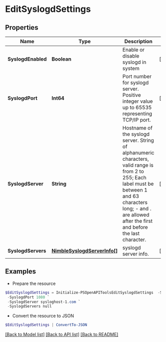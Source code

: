 # EditSyslogdSettings
## Properties

Name | Type | Description | Notes
------------ | ------------- | ------------- | -------------
**SyslogdEnabled** | **Boolean** | Enable or disable syslogd in system | [optional] 
**SyslogdPort** | **Int64** | Port number for syslogd server. Positive integer value up to 65535 representing TCP/IP port. | [optional] 
**SyslogdServer** | **String** | Hostname of the syslogd server. String of alphanumeric characters, valid range is from 2 to 255; Each label must be between 1 and 63 characters long; - and . are allowed after the first and before the last character. | [optional] 
**SyslogdServers** | [**NimbleSyslogdServerInfo[]**](NimbleSyslogdServerInfo.md) | syslogd server info. | [optional] 

## Examples

- Prepare the resource
```powershell
$EditSyslogdSettings = Initialize-PSOpenAPIToolsEditSyslogdSettings  -SyslogdEnabled true `
 -SyslogdPort 1080 `
 -SyslogdServer sysloghost-1.com `
 -SyslogdServers null
```

- Convert the resource to JSON
```powershell
$EditSyslogdSettings | ConvertTo-JSON
```

[[Back to Model list]](../README.md#documentation-for-models) [[Back to API list]](../README.md#documentation-for-api-endpoints) [[Back to README]](../README.md)

